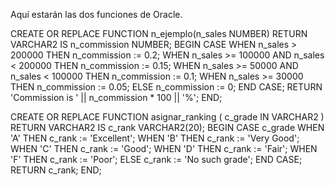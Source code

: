 Aquí estarán las dos funciones de Oracle.

CREATE OR REPLACE FUNCTION n_ejemplo(n_sales NUMBER)
RETURN VARCHAR2
IS
    n_commission NUMBER;
BEGIN
    CASE
        WHEN n_sales > 200000 THEN
            n_commission := 0.2;
        WHEN n_sales >= 100000 AND n_sales < 200000 THEN
            n_commission := 0.15;
        WHEN n_sales >= 50000 AND n_sales < 100000 THEN
            n_commission := 0.1;
        WHEN n_sales >= 30000 THEN
            n_commission := 0.05;
        ELSE
            n_commission := 0;
    END CASE;
    RETURN 'Commission is ' || n_commission * 100 || '%';
END;

CREATE OR REPLACE FUNCTION asignar_ranking (
    c_grade IN VARCHAR2
) RETURN VARCHAR2 IS
    c_rank VARCHAR2(20);
BEGIN
    CASE c_grade
        WHEN 'A' THEN
            c_rank := 'Excellent';
        WHEN 'B' THEN
            c_rank := 'Very Good';
        WHEN 'C' THEN
            c_rank := 'Good';
        WHEN 'D' THEN
            c_rank := 'Fair';
        WHEN 'F' THEN
            c_rank := 'Poor';
        ELSE
            c_rank := 'No such grade';
    END CASE;
    RETURN c_rank;
END;
